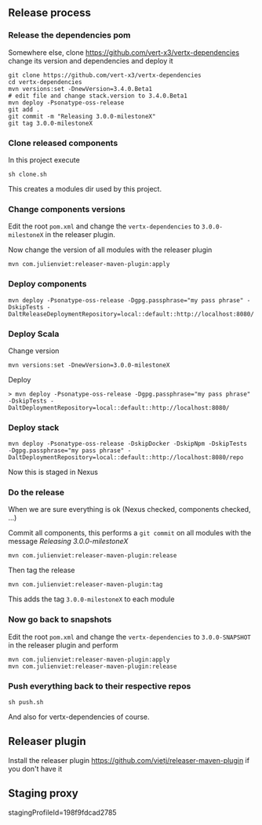 ## Release process

### Release the dependencies pom

Somewhere else, clone https://github.com/vert-x3/vertx-dependencies change its version and dependencies and deploy it

    git clone https://github.com/vert-x3/vertx-dependencies
    cd vertx-dependencies
    mvn versions:set -DnewVersion=3.4.0.Beta1
    # edit file and change stack.version to 3.4.0.Beta1
    mvn deploy -Psonatype-oss-release
    git add .
    git commit -m "Releasing 3.0.0-milestoneX"
    git tag 3.0.0-milestoneX

### Clone released components

In this project execute

    sh clone.sh

This creates a modules dir used by this project.

### Change components versions

Edit the root `pom.xml` and change the `vertx-dependencies` to `3.0.0-milestoneX` in the releaser plugin.

Now change the version of all modules with the releaser plugin

    mvn com.julienviet:releaser-maven-plugin:apply

### Deploy components

```
mvn deploy -Psonatype-oss-release -Dgpg.passphrase="my pass phrase" -DskipTests -DaltReleaseDeploymentRepository=local::default::http://localhost:8080/
```

### Deploy Scala

Change version

```
mvn versions:set -DnewVersion=3.0.0-milestoneX
```

Deploy

```
> mvn deploy -Psonatype-oss-release -Dgpg.passphrase="my pass phrase" -DskipTests -DaltDeploymentRepository=local::default::http://localhost:8080/
```

### Deploy stack

```
mvn deploy -Psonatype-oss-release -DskipDocker -DskipNpm -DskipTests  -Dgpg.passphrase="my pass phrase" -DaltDeploymentRepository=local::default::http://localhost:8080/repo
```

Now this is staged in Nexus

### Do the release

When we are sure everything is ok (Nexus checked, components checked, ...)

Commit all components, this performs a `git commit` on all modules with the message _Releasing 3.0.0-milestoneX_

    mvn com.julienviet:releaser-maven-plugin:release

Then tag the release

    mvn com.julienviet:releaser-maven-plugin:tag

This adds the tag `3.0.0-milestoneX` to each module

### Now go back to snapshots

Edit the root `pom.xml` and change the `vertx-dependencies` to `3.0.0-SNAPSHOT` in the releaser plugin and perform

```
mvn com.julienviet:releaser-maven-plugin:apply
mvn com.julienviet:releaser-maven-plugin:release
```

### Push everything back to their respective repos

```
sh push.sh
```

And also for vertx-dependencies of course.

## Releaser plugin

Install the releaser plugin https://github.com/vietj/releaser-maven-plugin if you don't have it

## Staging proxy

stagingProfileId=198f9fdcad2785